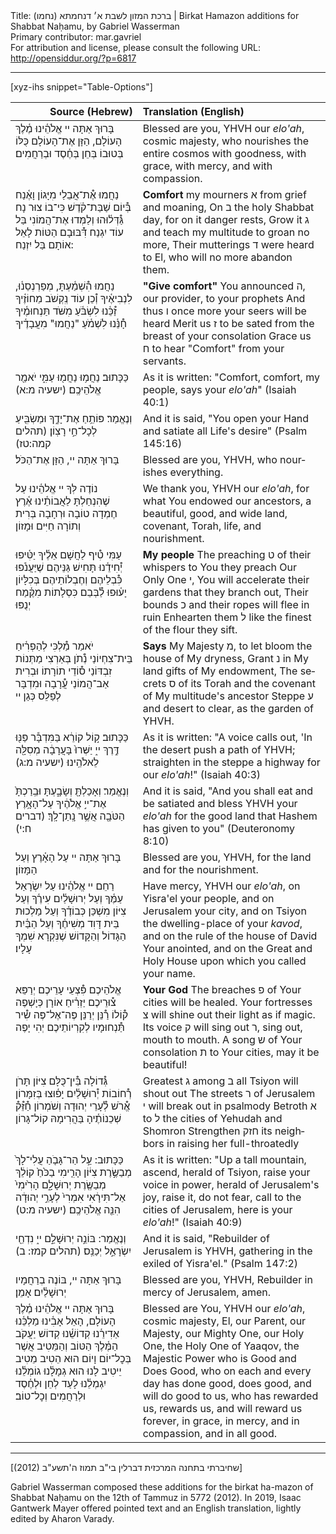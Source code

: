 <html>
<head></head>
<body>
Title: ברכת המזון לשבת א׳ דנחמתא (נחמו)‏ | Birkat Hamazon additions for Shabbat Naḥamu, by Gabriel Wasserman<br />
Primary contributor: mar.gavriel<br />
For attribution and license, please consult the following URL: <a href="http://opensiddur.org/?p=6817">http://opensiddur.org/?p=6817</a>
<p />
<hr />

[xyz-ihs snippet="Table-Options"]<table style="margin-left: auto; margin-right: auto;" class="draggable">
<thead><tr><th id="x" style="text-align: right;">Source (Hebrew)</th><th style="text-align: left;">Translation (English)</th></tr></thead>
<tbody>
<tr><td style="vertical-align:top;">
<div class="liturgy" lang="he">
בָּרוּךְ אַתָּה יי אֱלֹהֵ֫ינוּ מֶ֫לֶךְ הָעוֹלָם, הַזָּן אֶת־הָעוֹלָם כֻּלּוֹ בְּטוּבוֹ בְּחֵן בְּחֶ֫סֶד וּבְרַחֲמִים׃
</span></div></td>
 
<td style="vertical-align:top;">
<div class="english" lang="en">
Blessed are you, YHVH our <em>elo'ah</em>, cosmic majesty, who nourishes the entire cosmos with goodness, with grace, with mercy, and with compassion.
</div></td></tr>


<tr><td style="vertical-align:top;">
<div class="liturgy" lang="he">
נַחֲמוּ
אֶ֯ת־אֲבֵלַי מִיָּגוֹן וָאֶ֫נַח
בְּ֯יוֹם שַׁבַּת־קֹ֫דֶשׁ כִּי־בוֹ צוּר נָח
גַּ֯דְּל֫וּהוּ וְלַמְּדוּ אֶת־הֲמוֹנִי בַּל עוֹד יִגְנַח
דִּ֯בּוּבָם הַטּוֹת לָאֵל אוֹתָם בַּל יִזְנַח:
</span></div></td>
 
<td style="vertical-align:top;">
<div class="english" lang="en">
<strong>Comfort</strong>
my mourners א from grief and moaning, 
On ב the holy Shabbat day, for on it danger rests, 
Grow it ג and teach my multitude to groan no more, 
Their mutterings ד were heard to El, who will no more abandon them. 
</div></td></tr>


<tr><td style="vertical-align:top;">
<div class="liturgy" lang="he">
נַחֲמוּ
הִ֯שְׁמַ֫עְתָּ, מְפַרְנְסֵנ֫וּ, לִנְבִיאֶ֫יךָ
וְ֯כֵן עוֹד נְִקְשֹׁב מֵחוֹזֶ֫יךָ
זַ֯כֵּ֫נוּ לִשְׂבֹּ֫עַ מִשֹּׁד תַּנְחוּמֶ֫יךָ
חָ֯נֵּ֫נוּ לִשְׁמֹ֫עַ "נַחֲמוּ" מִעֲבָדֶ֫יךָ
</span></div></td>
 
<td style="vertical-align:top;">
<div class="english" lang="en">
<strong>"Give comfort"</strong>
You announced ה, our provider, to your prophets 
And thus ו once more your seers will be heard
Merit us ז to be sated from the breast of your consolation 
Grace us ח to hear "Comfort" from your servants. 
</div></td></tr>


<tr><td style="vertical-align:top;">
<div class="liturgy" lang="he">
כַּכָּתוּב׃     נַחֲמ֥וּ נַחֲמ֖וּ עַמִּ֑י יֹאמַ֖ר אֱלֹהֵיכֶֽם׃ <span class="citation">(ישעיה מ:א)</span>
</span></div></td>
 
<td style="vertical-align:top;">
<div class="english" lang="en">
As it is written: "Comfort, comfort, my people, says your <em>elo'ah</em>" (Isaiah 40:1)
</div></td></tr>


<tr><td style="vertical-align:top;">
<div class="liturgy" lang="he">
וְנֶאֱמַר׃  פּוֹתֵ֥חַ אֶת־יָדֶ֑ךָ וּמַשְׂבִּ֖יעַ לְכָל־חַ֣י רָצֽוֹן׃ <span class="citation">(תהלים קמה:טז)</span>
</span></div></td>
 
<td style="vertical-align:top;">
<div class="english" lang="en">
And it is said, "You open your Hand and satiate all Life's desire" (Psalm 145:16)
</div></td></tr>


<tr><td style="vertical-align:top;">
<div class="liturgy" lang="he">
בָּרוּךְ אַתָּה יי, הַזָּן אֶת־הַכֹּל׃
</span></div></td>
 
<td style="vertical-align:top;">
<div class="english" lang="en">
Blessed are you, YHVH, who nourishes everything.
</div></td></tr>


<tr><td style="vertical-align:top;">
<div class="liturgy" lang="he">
נוֹדֶה לְּךָ יי אֱלהֵ֫ינוּ עַל שֶׁהִנְחַלְתָּ לַאֲבוֹתֵ֫ינוּ אֶ֫רֶץ חֶמְדָה טוֹבָה וּרְחָבָה בְּרִית וְתוֹרָה חַיִּים וּמָזוֹן
</span></div></td>
 
<td style="vertical-align:top;">
<div class="english" lang="en">
We thank you, YHVH our <em>elo'ah</em>, for what You endowed our ancestors, a beautiful, good, and wide land, covenant, Torah, life, and nourishment.
</div></td></tr>


<tr><td style="vertical-align:top;">
<div class="liturgy" lang="he">
עַמִּי
טִ֯יף לַחֲשָׁם אֵלֶ֫יךָ יַטִּ֫יפוּ
יְ֯חִידֵ֫נוּ תָּחִישׁ גַּנֵּיהֶם שֶׁיַּעֲנֹ֫פוּ
כִּ֯בְלֵיהֶם וְחֶבְלוֹתֵיהֶם בְּכִלָּיוֹן יָע֫וּפוּ
לַ֯בְּבֵם כִּסְלָתוֹת מִקֶּ֫מַח יְנֻפּוּ
</span></div></td>
 
<td style="vertical-align:top;">
<div class="english" lang="en">
<strong>My people</strong>
The preaching ט of their whispers to You they preach 
Our Only One י, You will accelerate their gardens that they branch out, 
Their bounds כ and their ropes will flee in ruin
Enhearten them ל like the finest of the flour they sift. 
</div></td></tr>


<tr><td style="vertical-align:top;">
<div class="liturgy" lang="he">
יֹאמַר
מַ֯לְכִּי לְהַפְרִ֫יחַ בֵּית־צִחְיוֹנַי
נְֹ֯תֹן בְּאַרְצִי מַתְּנוֹת זִבְדּוֹנַי
ס֯וֹדֵי תוֹרָתוֹ וּבְרִית אַב־הֲמוֹנַי
עֲ֯רָבָה וּמִדְבָּר לְפַלֵּס כְּגַן יי
</span></div></td>
 
<td style="vertical-align:top;">
<div class="english" lang="en">
<strong>Says</strong>
My Majesty מ, to let bloom the house of My dryness, 
Grant נ in My land gifts of My endowment, 
The secrets ס of its Torah and the covenant of My multitude's ancestor  
Steppe ע and desert to clear, as the garden of YHVH. 
</div></td></tr>


<tr><td style="vertical-align:top;">
<div class="liturgy" lang="he">
כַּכָּתוּב׃     ק֣וֹל קוֹרֵ֔א בַּמִּדְבָּ֕ר פַּנּ֖וּ דֶּ֣רֶךְ יי֑ יַשְּׁרוּ֙ בָּעֲרָבָ֔ה מְסִלָּ֖ה לֵאלֹהֵֽינוּ׃ <span class="citation">(ישעיה מ:ג)</span>
</span></div></td>
 
<td style="vertical-align:top;">
<div class="english" lang="en">
As it is written: "A voice calls out, 'In the desert push a path of YHVH; straighten in the steppe a highway for our <em>elo'ah</em>!" (Isaiah 40:3)
</div></td></tr>


<tr><td style="vertical-align:top;">
<div class="liturgy" lang="he">
וְנֶאֱמַר׃  וְאָכַלְתָּ֖ וְשָׂבָ֑עְתָּ וּבֵֽרַכְתָּ֙ אֶת־יי֣ אֱלֹהֶ֔יךָ עַל־הָאָ֥רֶץ הַטֹּבָ֖ה אֲשֶׁ֥ר נָֽתַן־לָֽךְ׃ <span class="citation">(דברים ח:י)</span>
</span></div></td>
 
<td style="vertical-align:top;">
<div class="english" lang="en">
And it is said, "And you shall eat and be satiated and bless YHVH your <em>elo'ah</em> for the good land that Hashem has given to you" (Deuteronomy 8:10)
</div></td></tr>


<tr><td style="vertical-align:top;">
<div class="liturgy" lang="he">
בָּרוּךְ אַתָּה יי עַל הָאָ֫רֶץ וְעַל הַמָּזוֹן׃
</span></div></td>
 
<td style="vertical-align:top;">
<div class="english" lang="en">
Blessed are you, YHVH, for the land and for the nourishment.
</div></td></tr>


<tr><td style="vertical-align:top;">
<div class="liturgy" lang="he">
רַחֵם יי אֱלֹהֵ֫ינוּ עַל יִשְׂרָאַל עַמֶּ֫ךָ וְעַל יְרוּשָׁלַ֫יִם עִירֶ֫ךָ וְעַל צִיּוֹן מִשְׁכַּן כְּבוֹדֶ֫ךָ וְעַל מַלְכוּת בֵּית דָּוִד מְשִׁיחֶ֫ךָ וְעַל הַבַּ֫יִת הַגָּדוֹל וְהַקָּדוֹשׁ שֶׁנִּקְרָא שִׁמְךָ עָלָיו׃
</span></div></td>
 
<td style="vertical-align:top;">
<div class="english" lang="en">
Have mercy, YHVH our <em>elo'ah</em>, on Yisra'el your people, and on Jerusalem your city, and on Tsiyon the dwelling-place of your <em>kavod</em>, and on the rule of the house of David Your anointed, and on the Great and Holy House upon which you called your name.
</div></td></tr>


<tr><td style="vertical-align:top;">
<div class="liturgy" lang="he">
אֱלֹהֵיכֶם
פִּ֯צְעֵי עָרֵיכֶם יְרַפֵּא
צ֯וּרֵיכֶם יַזְרִ֫יחַ אוֹרָן כְּיָשְׁפֶה
ק֯וֹלוֹ רַ֯נֵּן יְרַנֵּן פֶּה־אֶל־פֶּה
שִ֯יר תַּ֯נְחוּמָיו לְקִרְיוֹתֵיכֶם יְהִי יָפֶה
</span></div></td>
 
<td style="vertical-align:top;">
<div class="english" lang="en">
<strong>Your God</strong>
The breaches פ of Your cities will be healed. 
Your fortresses צ will shine out their light as if magic. 
Its voice ק will sing out ר, sing out, mouth to mouth. 
A song ש of Your consolation ת to Your cities, may it be beautiful!
</div></td></tr>


<tr><td style="vertical-align:top;">
<div class="liturgy" lang="he">
גְּ֯דוֹלָה בֵּ֯ין־כֻּלָּם צִיּוֹן תָּרֹן
רְ֯חוֹבוֹת יְ֯רוּשָׁלַ֫יִם יָפ֫וּצוּ בְּזִמָּרוֹן
אֱ֯רֹשׁ לְ֯עָרֵי יְהוּדָה וְשֹׁמְרוֹן
חַ֯זֵּ֯ק֯ שְׁכֵנוֹתֶ֫יהָ בַּהֲרִימָהּ קוֹל־גָּרוֹן
</span></div></td>
 
<td style="vertical-align:top;">
<div class="english" lang="en">
Greatest ג among ב all Tsiyon will shout out
The streets ר of Jerusalem י will break out in psalmody
Betroth א to ל the cities of Yehudah and Shomron
Strengthen חזק its neighbors in raising her full-throatedly
</div></td></tr>


<tr><td style="vertical-align:top;">
<div class="liturgy" lang="he">
כַּכָּתוּב:     עַ֣ל הַר־גָּבֹ֤הַ עֲלִי־לָךְ֙ מְבַשֶּׂ֣רֶת צִיּ֔וֹן הָרִ֤ימִי בַכֹּ֙חַ֙ קוֹלֵ֔ךְ מְבַשֶּׂ֖רֶת יְרוּשָׁלִָ֑ם הָרִ֙ימִי֙ אַל־תִּירָ֔אִי אִמְרִי֙ לְעָרֵ֣י יְהוּדָ֔ה הִנֵּ֖ה אֱלֹהֵיכֶֽם׃ <span class="citation">(ישעיה מ:ט)</span>
</span></div></td>
 
<td style="vertical-align:top;">
<div class="english" lang="en">
As it is written: "Up a tall mountain, ascend, herald of Tsiyon, raise your voice in power, herald of Jerusalem's joy, raise it, do not fear, call to the cities of Jerusalem, here is your <em>elo'ah</em>!" (Isaiah 40:9)
</div></td></tr>


<tr><td style="vertical-align:top;">
<div class="liturgy" lang="he">
וְנֶאֱמַר:  בּוֹנֵ֣ה יְרוּשָׁלִַ֣ם יי֑ נִדְחֵ֖י יִשְׂרָאֵ֣ל יְכַנֵּֽס׃ <span class="citation">(תהלים קמז: ב)</span>
</span></div></td>
 
<td style="vertical-align:top;">
<div class="english" lang="en">
And it is said, "Rebuilder of Jerusalem is YHVH, gathering in the exiled of Yisra'el." (Psalm 147:2)
</div></td></tr>


<tr><td style="vertical-align:top;">
<div class="liturgy" lang="he">
בָּרוּךְ אַתָּה יי, בּוֹנֶה בְרַחֲמָיו יְרוּשָׁלַ֫יִם׃ אָמֵן׃
</span></div></td>
 
<td style="vertical-align:top;">
<div class="english" lang="en">
Blessed are you, YHVH, Rebuilder in mercy of Jerusalem, amen.
</div></td></tr>


<tr><td style="vertical-align:top;">
<div class="liturgy" lang="he">
בָּרוּךְ אַתָּה יי אֱלֹהֵ֫ינוּ מֶ֫לֶךְ הָעוֹלָם, הָאֵל אָבִ֫ינוּ מַלְכֵּ֫נוּ אַדִירֵ֫נוּ קְדוֹשֵׁ֫נוּ קְדוֹשׁ יַעֲקֹב הַמֶּ֫לֶךְ הַטּוֹב וְהַמֵּטִיב אֲשֶׁר בְּכׇל־יוֹם וָיוֹם הוּא הֵטִיב מֵטִיב יֵיטִיב לָנוּ הוּא גְמָלָ֫נוּ גוֹמְלֵ֫נוּ יִגְמְלֵ֫נוּ לָעַד לְחֵן וּלְחֶ֫סֶד וּלְרַחֲמִים וְכׇל־טוֹב׃
</span></div></td>
 
<td style="vertical-align:top;">
<div class="english" lang="en">
Blessed are You, YHVH our <em>elo'ah</em>, cosmic majesty, El, our Parent, our Majesty, our Mighty One, our Holy One, the Holy One of Yaaqov, the Majestic Power who is Good and Does Good, who on each and every day has done good, does good, and will do good to us, who has rewarded us, rewards us, and will reward us forever, in grace, in mercy, and in compassion, and in all good.
</span></div></td></tr>
</tbody></table>

<hr />

[(2012) שחיברתי בתחנה המרכזית דברלין בי"ב תמוז ה'תשע"ב]

Gabriel Wasserman composed these additions for the birkat ha-mazon of Shabbat Naḥamu on the 12th of Tammuz in 5772 (2012). In 2019, Isaac Gantwerk Mayer offered pointed text and an English translation, lightly edited by Aharon Varady.
</body>
</html>